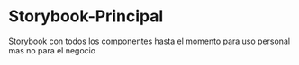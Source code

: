 # Storybook-Principal
Storybook con todos los componentes hasta el momento para uso personal mas no para el negocio
